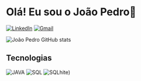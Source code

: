 # Olá! Eu sou o João Pedro👋

[![LinkedIn](https://img.shields.io/badge/LinkedIn-0078D4?style=flat&logo=linkedin&logoColor=white)](https://www.linkedin.com/in/jo%C3%A3o-pedro-santos-silva-828869321/)
[![Gmail](https://img.shields.io/badge/Gmail-EA4335?style=flat&logo=gmail&logoColor=white)](jpsantossilva2024@gmail.com)

![João Pedro GitHub stats](https://github-readme-stats.vercel.app/api?username=jopsantossilva2005&show_icons=true&theme=transparent&locale=pt-br)

## Tecnologias
![JAVA](https://img.shields.io/badge/JAVA-f06611?style=flat&badge&logo=openjdk&logoColor=white)
![SQL](https://img.shields.io/badge/SQL-C71D23?style=flat&badge&logo=sqlite&logoColor=white)
![SQL](https://img.shields.io/badge/GITHUB-%23121011?style=flat&badge&logo=github&logoColor=white)hite)
